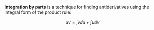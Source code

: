 **Integration by parts** is a technique for finding antiderivatives using the integral form of the product rule:

$$
uv = \int v \dd{u} + \int u \dd{v}
$$